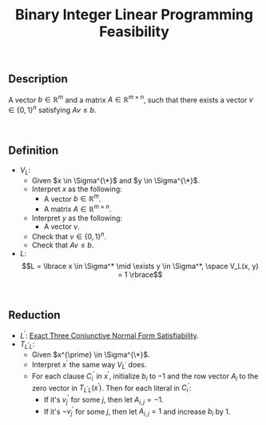 # $$\text{Binary Integer Linear Programming Feasibility}$$

<br>

## Description

A vector $b \in \mathbb{R}^m$ and a matrix $A \in \mathbb{R}^{m \times n}$, such that there exists a vector $v \in \lbrace 0, 1 \rbrace^n$ satisfying $Av \leq b$.

<br>

## Definition

- $V_L$:
  - Given $x \in \Sigma^{\*}$ and $y \in \Sigma^{\*}$.
  - Interpret $x$ as the following:
    - A vector $b \in \mathbb{R}^m$.
    - A matrix $A \in \mathbb{R}^{m \times n}$.
  - Interpret $y$ as the following:
    - A vector $v$.
  - Check that $v \in \lbrace 0, 1 \rbrace^n$.
  - Check that $Av \leq b$.
- $L$: $$L = \lbrace x \in \Sigma^* \mid \exists y \in \Sigma^*, \space V_L(x, y) = 1 \rbrace$$

<br>

## Reduction

- $L^{\prime}$: [Exact Three Conjunctive Normal Form Satisfiability](Exact-Three-Conjunctive-Normal-Form-Satisfiability.md).
- $T_{L^{\prime}L}$:
  - Given $x^{\prime} \in \Sigma^{\*}$.
  - Interpret $x^{\prime}$ the same way $V_{L^{\prime}}$ does.
  - For each clause $C_i^{\prime}$ in $x^{\prime}$, initialize $b_i$ to $-1$ and the row vector $A_i$ to the zero vector in $T_{L^{\prime}L}(x^{\prime})$. Then for each literal in $C_i^{\prime}$:
    - If it's $v_j^{\prime}$ for some $j$, then let $A_{i,j} = -1$.
    - If it's $\neg v_j^{\prime}$ for some $j$, then let $A_{i,j} = 1$ and increase $b_i$ by $1$.
